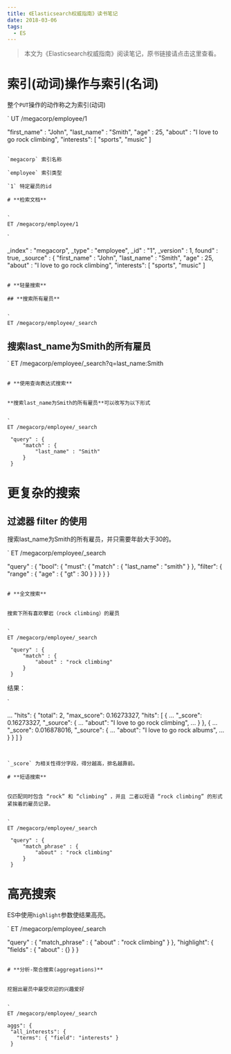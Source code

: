 ```yaml
---
title: 《Elasticsearch权威指南》读书笔记
date: 2018-03-06
tags:
  - ES
---
```


> 本文为《Elasticsearch权威指南》阅读笔记，原书链接请点击这里查看。

# **索引(动词)操作与索引(名词)**


整个`PUT`操作的动作称之为索引(动词)


`
UT /megacorp/employee/1

 "first_name" : "John",
 "last_name" :  "Smith",
 "age" :        25,
 "about" :      "I love to go rock climbing",
 "interests": [ "sports", "music" ]

```

`megacorp` 索引名称

`employee` 索引类型

`1` 特定雇员的id

# **检索文档**


`
ET /megacorp/employee/1
```


`

_index" :   "megacorp",
_type" :    "employee",
_id" :      "1",
_version" : 1,
found" :    true,
_source" :  {
   "first_name" :  "John",
   "last_name" :   "Smith",
   "age" :         25,
   "about" :       "I love to go rock climbing",
   "interests":  [ "sports", "music" ]


```

# **轻量搜索**

## **搜索所有雇员**


`
ET /megacorp/employee/_search
```

## **搜索last_name为Smith的所有雇员**


`
ET /megacorp/employee/_search?q=last_name:Smith
```

# **使用查询表达式搜索**


**搜索last_name为Smith的所有雇员**可以改写为以下形式


`
ET /megacorp/employee/_search

 "query" : {
     "match" : {
         "last_name" : "Smith"
     }
 }

```

# **更复杂的搜索**

## **过滤器 filter 的使用**


搜索last_name为Smith的所有雇员，并只需要年龄大于30的。


`
ET /megacorp/employee/_search

 "query" : {
     "bool": {
         "must": {
             "match" : {
                 "last_name" : "smith"
             }
         },
         "filter": {
             "range" : {
                 "age" : { "gt" : 30 }
             }
         }
     }
 }

```

# **全文搜索**


搜索下所有喜欢攀岩（rock climbing）的雇员


`
ET /megacorp/employee/_search

 "query" : {
     "match" : {
         "about" : "rock climbing"
     }
 }

```


结果：


`

...
"hits": {
   "total":      2,
   "max_score":  0.16273327,
   "hits": [
      {
         ...
         "_score":         0.16273327,
         "_source": {
            ...
            "about":       "I love to go rock climbing",
            ...
         }
      },
      {
         ...
         "_score":         0.016878016,
         "_source": {
            ...
            "about":       "I love to go rock albums",
            ...
         }
      }
   ]
}

```


`_score` 为相关性得分字段，得分越高，排名越靠前。

# **短语搜索**


仅匹配同时包含 “rock” 和 “climbing” ，并且 二者以短语 “rock climbing” 的形式紧挨着的雇员记录。


`
ET /megacorp/employee/_search

 "query" : {
     "match_phrase" : {
         "about" : "rock climbing"
     }
 }

```

# **高亮搜索**


ES中使用`highlight`参数使结果高亮。


`
ET /megacorp/employee/_search

 "query" : {
     "match_phrase" : {
         "about" : "rock climbing"
     }
 },
 "highlight": {
     "fields" : {
         "about" : {}
     }
 }

```

# **分析-聚合搜索(aggregations)**


挖掘出雇员中最受欢迎的兴趣爱好


`
ET /megacorp/employee/_search

aggs": {
 "all_interests": {
   "terms": { "field": "interests" }
 }


```
